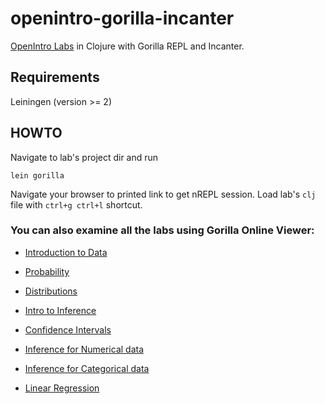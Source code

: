 # openintro-gorilla-incanter
[OpenIntro Labs](https://www.openintro.org/stat/labs.php) in Clojure with Gorilla REPL and Incanter.

## Requirements
Leiningen (version >= 2)

## HOWTO
Navigate to lab's project dir and run
```
lein gorilla
```
Navigate your browser to printed link to get nREPL session.
Load lab's `clj` file with `ctrl+g ctrl+l` shortcut.

### You can also examine all the labs using Gorilla Online Viewer:

- [Introduction to Data](http://viewer.gorilla-repl.org/view.html?source=github&user=drewnoff&repo=openintro-gorilla-incanter&path=/intro-to-data/src/openintro/intro-to-data.clj)

- [Probability](http://viewer.gorilla-repl.org/view.html?source=github&user=drewnoff&repo=openintro-gorilla-incanter&path=/probability/src/openintro/probability.clj)

- [Distributions](http://viewer.gorilla-repl.org/view.html?source=github&user=drewnoff&repo=openintro-gorilla-incanter&path=/distributions/src/openintro/distributions.clj)

- [Intro to Inference](http://viewer.gorilla-repl.org/view.html?source=github&user=drewnoff&repo=openintro-gorilla-incanter&path=/intro-to-inference/src/openintro/intro-to-inference.clj)

- [Confidence Intervals](http://viewer.gorilla-repl.org/view.html?source=github&user=drewnoff&repo=openintro-gorilla-incanter&path=/confidence-intervals/src/openintro/confidence-intervals.clj)

- [Inference for Numerical data](http://viewer.gorilla-repl.org/view.html?source=github&user=drewnoff&repo=openintro-gorilla-incanter&path=/inf-for-numerical-data/src/openintro/inf-for-numerical-data.clj)

- [Inference for Categorical data](http://viewer.gorilla-repl.org/view.html?source=github&user=drewnoff&repo=openintro-gorilla-incanter&path=/inf-for-categorical-data/src/openintro/inf-for-categorical-data.clj)

- [Linear Regression](http://viewer.gorilla-repl.org/view.html?source=github&user=drewnoff&repo=openintro-gorilla-incanter&path=/linear-regression/src/openintro/linear-regression.clj)
